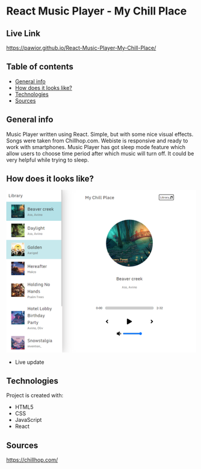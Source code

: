 # React Music Player - My Chill Place
## Live Link
https://pawior.github.io/React-Music-Player-My-Chill-Place/
## Table of contents
* [General info](#general-info)
* [How does it looks like?](#how-does-it-looks-like?)
* [Technologies](#technologies)
* [Sources](#sources)

## General info
Music Player written using React. Simple, but with some nice visual effects. Songs were taken from Chillhop.com. Webiste is responsive and ready to work with smartphones.
Music Player has got sleep mode feature which allow users to choose time period after which music will turn off. It could be very helpful while trying to sleep.
## How does it looks like?
![image](./img/preview.png)	
* Live update
## Technologies
Project is created with:
* HTML5
* CSS
* JavaScript
* React

## Sources
https://chillhop.com/

